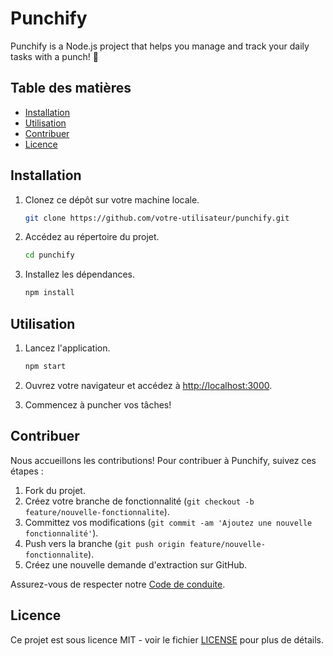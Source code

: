 # Punchify

Punchify is a Node.js project that helps you manage and track your daily tasks with a punch! 🥊

## Table des matières

- [Installation](#installation)
- [Utilisation](#utilisation)
- [Contribuer](#contribuer)
- [Licence](#licence)

## Installation

1. Clonez ce dépôt sur votre machine locale.

    ```bash
    git clone https://github.com/votre-utilisateur/punchify.git
    ```

2. Accédez au répertoire du projet.

    ```bash
    cd punchify
    ```

3. Installez les dépendances.

    ```bash
    npm install
    ```

## Utilisation

1. Lancez l'application.

    ```bash
    npm start
    ```

2. Ouvrez votre navigateur et accédez à [http://localhost:3000](http://localhost:3000).

3. Commencez à puncher vos tâches!

## Contribuer

Nous accueillons les contributions! Pour contribuer à Punchify, suivez ces étapes :

1. Fork du projet.
2. Créez votre branche de fonctionnalité (`git checkout -b feature/nouvelle-fonctionnalite`).
3. Committez vos modifications (`git commit -am 'Ajoutez une nouvelle fonctionnalité'`).
4. Push vers la branche (`git push origin feature/nouvelle-fonctionnalite`).
5. Créez une nouvelle demande d'extraction sur GitHub.

Assurez-vous de respecter notre [Code de conduite](CODE_OF_CONDUCT.md).

## Licence

Ce projet est sous licence MIT - voir le fichier [LICENSE](LICENSE) pour plus de détails.
